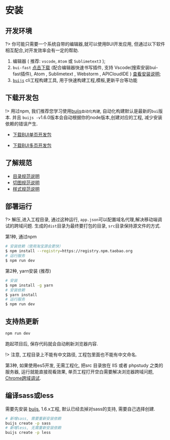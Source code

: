 # 安装

## 开发环境
?> 你可能只需要一个系统自带的编辑器,就可以使用BUI开发应用, 但通过以下软件相互配合,对开发效率会有一定的帮助.

1. 编辑器 ( 推荐: `vscode`, `Atom` 或 `Sublimetext3` );
2. `bui-fast` [点击下载](https://github.com/imouou/BUI-Fast-Snippets/releases) (配合编辑器快速书写插件, 支持 Vscode(搜索安装bui-fast插件), Atom , Sublimetext , Webstorm , APICloudIDE ) [查看安装说明](https://github.com/imouou/BUI-Fast-Snippets/);
3. [`buijs`](tools/buijs) cli工程构建工具, 用于快速构建工程,模板,更新平台等功能

## 下载开发包

!> 用过npm, 我们推荐您学习使用[buijs](https://github.com/imouou/buijs-cli)`自动化构建`, 自动化构建默认是最新的`bui`版本. 并且 `buijs -v`1.6.0版本会自动根据你的node版本,创建对应的工程, 减少安装依赖的错误产生.

- [下载BUI单页开发包](http://www.easybui.com/downloads/source/bui/bui_router_dev_latest.zip)

- [下载BUI多页开发包](http://www.easybui.com/downloads/source/bui/bui_dev_latest.zip)

## 了解规范

- [目录规范说明](ui/standard.md)
- [切图规范说明](ui/cutimage.md)
- [样式规范说明](ui/style.md)

## 部署运行

?> 解压,进入工程目录, 通过这种运行, `app.json`可以配置域名代理,解决移动端调试的跨域问题. 生成的`dist`目录为最终要打包的目录, `src`目录保持源文件的方式.


第1种, 通过npm

```bash
# 安装依赖（使用淘宝源会更快）
$ npm install --registry=https://registry.npm.taobao.org
# 运行服务
$ npm run dev
```

第2种, yarn安装 (推荐)
```bash
# 安装
$ npm install -g yarn
# 安装依赖
$ yarn install
# 运行服务
$ npm run dev
```

## 支持热更新

```bash
npm run dev
```


跑起项目后, 保存代码就会自动刷新浏览器内容.

!> 注意, 工程目录上不能有中文路径, 工程包里面也不能有中文命名.

第3种, 如果使用es5开发, 无需工程化, 把src 目录放在 IIS 或者 phpstudy 之类的服务器, 运行就能直接观看效果, 单页工程打开空白需要解决浏览器跨域问题, [Chrome跨域调试](chapter1/debug.md).

## 编译sass或less
需要先安装 [buijs](https://github.com/imouou/buijs-cli), 1.6.x工程, 默认已经去掉对sass的支持, 需要自己选择创建. 

```bash
# 新增sass, 需要重新安装依赖
buijs create -p sass
# 新增less, 无需重新安装依赖
buijs create -p less
```
